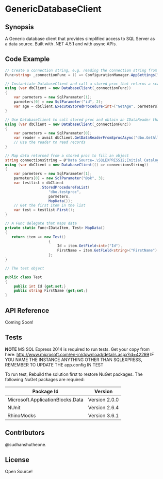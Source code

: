 # GenericDatabaseClient
## Synopsis

A Generic database client that provides simplified access to SQL Server as a data source. Built with .NET 4.5.1 and with async APIs.

## Code Example
```csharp
// Create a connection string, e.g. reading the connection string from the app.config
Func<string> _connectionFunc = () => ConfigurationManager.AppSettings["DBConnection"];

// Instantiate DatabaseClient and call a stored proc that returns a scalar
using (var dbClient = new DatabaseClient(_connectionFunc))
{
	var parmeters = new SqlParameter[1];
	parmeters[0] = new SqlParameter("id", 2);
	var age = dbClient.ExecuteStoredProcedure<int>("GetAge", parmeters);
}

// Use DatabaseClient to call stored proc and obtain an IDataReader that can enumerate data asynchronously
using (var dbClient = new DatabaseClient(_connectionFunc))
{
	var parmeters = new SqlParameter[0];
	var reader = await dbClient.GetDataReaderFromSprocAsync("dbo.GetAllRecords", parmeters);
    // Use the reader to read records
}

// Map data returned from a stored proc to fill an object
string connectionsString = @"Data Source=.\SQLEXPRESS12;Initial Catalog=Local;Integrated Security=SSPI;";
using (var dbClient = new DatabaseClient(() => connectionsString))
{
	var parmeters = new SqlParameter[1];		
	parmeters[0] = new SqlParameter("@pk", 3);
	var testlist = dbClient
				.StoredProcedureToList(
					"dbo.testproc", 
					parmeters, 
					MapData());
	// Get the first item in the list
	var test = testlist.First();
}

// A Func delegate that maps data
private static Func<IDataItem, Test> MapData()
{
   return item => new Test() 
   					{
   						Id = item.GetField<int>("Id"), 
						FirstName = item.GetField<string>("FirstName")
					};
}

// The test object

public class Test
{
	public int Id {get;set;}
	public string FirstName {get;set;}
}

```
## API Reference

Coming Soon!

## Tests

**NOTE** MS SQL Express 2014 is required to run tests. Get your copy from here: http://www.microsoft.com/en-in/download/details.aspx?id=42299
IF YOU NAME THE INSTANCE ANYTHING OTHER THAN SQLEXPRESS, REMEMBER TO UPDATE THE app.config IN TEST

To run test, Rebuild the solution first to restore NuGet packages. The following NuGet packages are required:


|	Package Id						| Version			|
| --------------------------------|-----------------|
| Microsoft.ApplicationBlocks.Data 	| Version 2.0.0		|
| NUnit								| Version 2.6.4		|
| RhinoMocks						| Version 3.6.1		|

## Contributors

@sudhanshutheone.

## License

Open Source!
